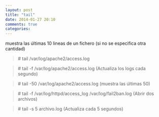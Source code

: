 ```yaml
---
layout: post
title: "tail"
date: 2014-01-27 20:10
comments: true
categories: 
---
```

muestra las últimas 10 lineas de un fichero (si no se especifica otra cantidad)

>\# tail /var/log/apache2/access.log 

>\# tail -f /var/log/apache2/access.log (Actualiza los logs cada segundo)

>\# tail -50 /var/log/apache2/access.log  (muestra las últimas 50)

>\# tail -f /var/log/httpd/access_log /var/log/fail2ban.log (Abrir dos archivos)

>\# tail -s 5 archivo.log (Actualiza cada 5 segundos) 

